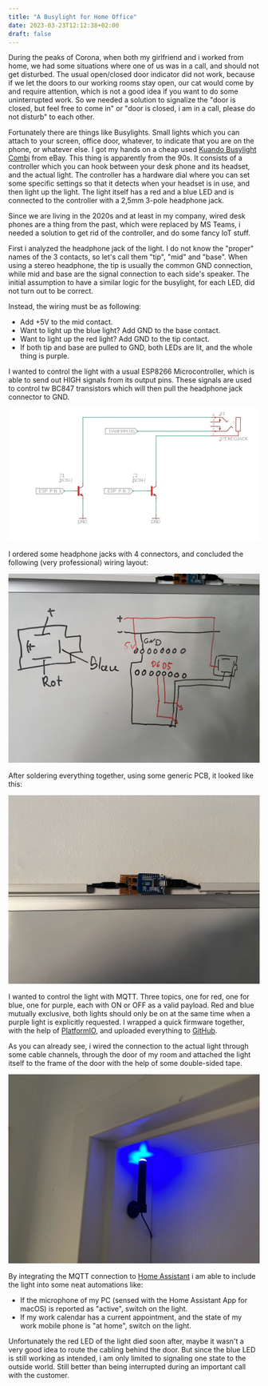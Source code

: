 ```yaml
---
title: "A Busylight for Home Office"
date: 2023-03-23T12:12:38+02:00
draft: false
---
```


During the peaks of Corona, when both my girlfriend and i worked from home, we had some situations where one of us was in a call, and should not get disturbed. The usual open/closed door indicator did not work, because if we let the doors to our working rooms stay open, our cat would come by and require attention, which is not a good idea if you want to do some uninterrupted work. So we needed a solution to signalize the "door is closed, but feel free to come in" or "door is closed, i am in a call, please do not disturb" to each other.

Fortunately there are things like Busylights. Small lights which you can attach to your screen, office door, whatever, to indicate that you are on the phone, or whatever else. I got my hands on a cheap used [Kuando Busylight Combi](https://busylight.com/kuando-busylight-combi/) from eBay. This thing is apparently from the 90s. It consists of a controller which you can hook between your desk phone and its headset, and the actual light. The controller has a hardware dial where you can set some specific settings so that it detects when your headset is in use, and then light up the light. The light itself has a red and a blue LED and is connected to the controller with a 2,5mm 3-pole headphone jack.

Since we are living in the 2020s and at least in my company, wired desk phones are a thing from the past, which were replaced by MS Teams, i needed a solution to get rid of the controller, and do some fancy IoT stuff.

First i analyzed the headphone jack of the light. I do not know the "proper" names of the 3 contacts, so let's call them "tip", "mid" and "base". When using a stereo headphone, the tip is usually the common GND connection, while mid and base are the signal connection to each side's speaker. The initial assumption to have a similar logic for the busylight, for each LED, did not turn out to be correct.

Instead, the wiring must be as following:

- Add +5V to the mid contact.
- Want to light up the blue light? Add GND to the base contact.
- Want to light up the red light? Add GND to the tip contact.
- If both tip and base are pulled to GND, both LEDs are lit, and the whole thing is purple.

I wanted to control the light with a usual ESP8266 Microcontroller, which is able to send out HIGH signals from its output pins. These signals are used to control tw BC847 transistors which will then pull the headphone jack connector to GND.

![Switching diagram](schaltplan.jpeg)

I ordered some headphone jacks with 4 connectors, and concluded the following (very professional) wiring layout:

![Wiring diagram](wiring_plan.jpeg)

After soldering everything together, using some generic PCB, it looked like this:

![Finished controller](controller.jpeg)

I wanted to control the light with MQTT. Three topics, one for red, one for blue, one for purple, each with ON or OFF as a valid payload. Red and blue mutually exclusive, both lights should only be on at the same time when a purple light is explicitly requested. I wrapped a quick firmware together, with the help of [PlatformIO](https://platformio.org/), and uploaded everything to [GitHub](https://github.com/simonszu/esp-busylight).

As you can already see, i wired the connection to the actual light through some cable channels, through the door of my room and attached the light itself to the frame of the door with the help of some double-sided tape.

![Light](light.jpeg)

By integrating the MQTT connection to [Home Assistant](https://www.home-assistant.io/) i am able to include the light into some neat automations like:

- If the microphone of my PC (sensed with the Home Assistant App for macOS) is reported as "active", switch on the light.
- If my work calendar has a current appointment, and the state of my work mobile phone is "at home", switch on the light.

Unfortunately the red LED of the light died soon after, maybe it wasn't a very good idea to route the cabling behind the door. But since the blue LED is still working as intended, i am only limited to signaling one state to the outside world. Still better than being interrupted during an important call with the customer.